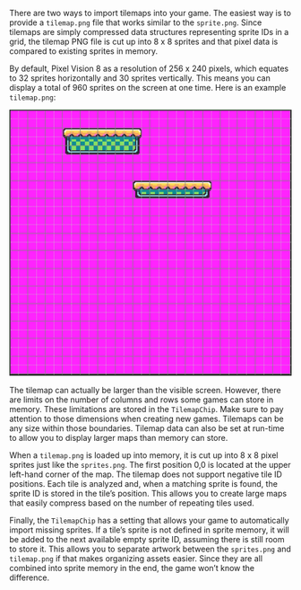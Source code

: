 There are two ways to import tilemaps into your game. The easiest way is to provide a `tilemap.png` file that works similar to the `sprite.png`. Since tilemaps are simply compressed data structures representing sprite IDs in a grid, the tilemap PNG file is cut up into 8 x 8 sprites and that pixel data is compared to existing sprites in memory. 

By default, Pixel Vision 8 as a resolution of 256 x 240 pixels, which equates to 32 sprites horizontally and 30 sprites vertically. This means you can display a total of 960 sprites on the screen at one time. Here is an example `tilemap.png`:

<p style="text-align:center"><img src="images/ParsingTilemapData_image_0.png" /></p>

The tilemap can actually be larger than the visible screen. However, there are limits on the number of columns and rows some games can store in memory. These limitations are stored in the `TilemapChip`. Make sure to pay attention to those dimensions when creating new games. Tilemaps can be any size within those boundaries. Tilemap data can also be set at run-time to allow you to display larger maps than memory can store.

When a `tilemap.png` is loaded up into memory, it is cut up into 8 x 8 pixel sprites just like the `sprites.png`. The first position 0,0 is located at the upper left-hand corner of the map. The tilemap does not support negative tile ID positions. Each tile is analyzed and, when a matching sprite is found, the sprite ID is stored in the tile’s position. This allows you to create large maps that easily compress based on the number of repeating tiles used. 

Finally, the `TilemapChip` has a setting that allows your game to automatically import missing sprites. If a tile’s sprite is not defined in sprite memory, it will be added to the next available empty sprite ID, assuming there is still room to store it. This allows you to separate artwork between the `sprites.png` and `tilemap.png` if that makes organizing assets easier. Since they are all combined into sprite memory in the end, the game won’t know the difference.


